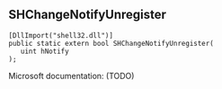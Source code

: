 ## SHChangeNotifyUnregister

```
[DllImport("shell32.dll")]
public static extern bool SHChangeNotifyUnregister(
   uint hNotify
);
```

Microsoft documentation: (TODO)
